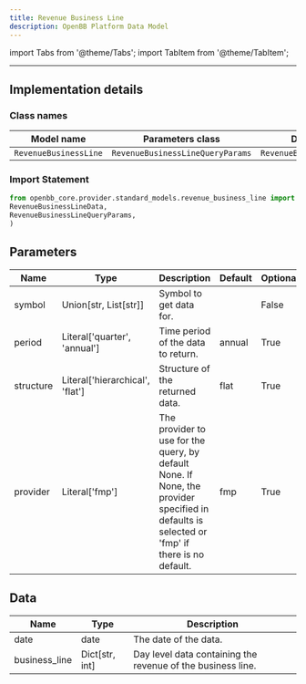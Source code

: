 ```yaml
---
title: Revenue Business Line
description: OpenBB Platform Data Model
---
```


<!-- markdownlint-disable MD012 MD031 MD033 -->

import Tabs from '@theme/Tabs';
import TabItem from '@theme/TabItem';

---

## Implementation details

### Class names

| Model name | Parameters class | Data class |
| ---------- | ---------------- | ---------- |
| `RevenueBusinessLine` | `RevenueBusinessLineQueryParams` | `RevenueBusinessLineData` |

### Import Statement

```python
from openbb_core.provider.standard_models.revenue_business_line import (
RevenueBusinessLineData,
RevenueBusinessLineQueryParams,
)
```

## Parameters

<Tabs>
<TabItem value="standard" label="Standard">

| Name | Type | Description | Default | Optional |
| ---- | ---- | ----------- | ------- | -------- |
| symbol | Union[str, List[str]] | Symbol to get data for. |  | False |
| period | Literal['quarter', 'annual'] | Time period of the data to return. | annual | True |
| structure | Literal['hierarchical', 'flat'] | Structure of the returned data. | flat | True |
| provider | Literal['fmp'] | The provider to use for the query, by default None. If None, the provider specified in defaults is selected or 'fmp' if there is no default. | fmp | True |
</TabItem>

</Tabs>

## Data

<Tabs>
<TabItem value="standard" label="Standard">

| Name | Type | Description |
| ---- | ---- | ----------- |
| date | date | The date of the data. |
| business_line | Dict[str, int] | Day level data containing the revenue of the business line. |
</TabItem>

</Tabs>
